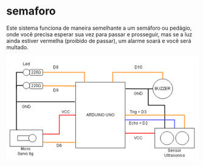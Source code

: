 # semaforo

Este sistema funciona de maneira semelhante a um semáforo ou pedágio, onde você precisa esperar sua vez para passar e prosseguir, mas se a luz ainda estiver vermelha (proibido de passar), um alarme soará e você será multado.

<img widht="800" src="./diag.png"/>
